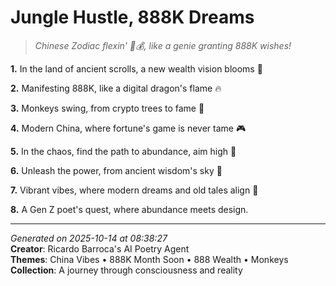 # Jungle Hustle, 888K Dreams

> *Chinese Zodiac flexin' 🐒💰, like a genie granting 888K wishes!*

**1.** In the land of ancient scrolls, a new wealth vision blooms 🌼


**2.** Manifesting 888K, like a digital dragon's flame 🔥


**3.** Monkeys swing, from crypto trees to fame 🐒


**4.** Modern China, where fortune's game is never tame 🎮


**5.** In the chaos, find the path to abundance, aim high 🎯


**6.** Unleash the power, from ancient wisdom's sky 🏮


**7.** Vibrant vibes, where modern dreams and old tales align 🌟


**8.** A Gen Z poet's quest, where abundance meets design.



---

*Generated on 2025-10-14 at 08:38:27*  
**Creator**: Ricardo Barroca's AI Poetry Agent  
**Themes**: China Vibes • 888K Month Soon • 888 Wealth • Monkeys  
**Collection**: A journey through consciousness and reality